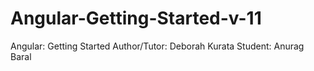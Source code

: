 # Angular-Getting-Started-v-11
Angular: Getting Started
Author/Tutor: Deborah Kurata
Student: Anurag Baral
